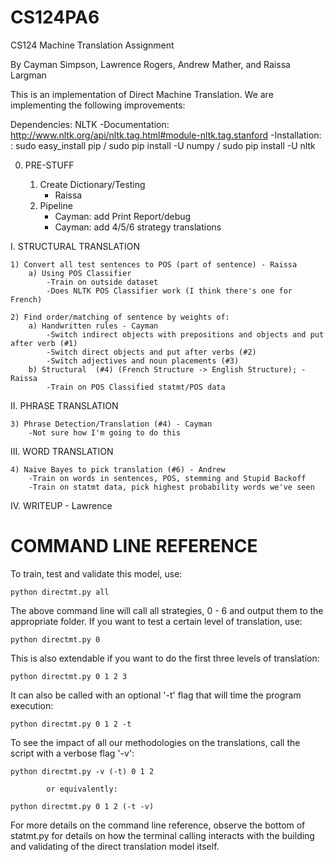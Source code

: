# CS124PA6
CS124 Machine Translation Assignment

By Cayman Simpson, Lawrence Rogers, Andrew Mather, and Raissa Largman

This is an implementation of Direct Machine Translation. We are implementing the following improvements:

Dependencies:
NLTK
	-Documentation: http://www.nltk.org/api/nltk.tag.html#module-nltk.tag.stanford
	-Installation: : sudo easy_install pip / sudo pip install -U numpy / sudo pip install -U nltk

0. PRE-STUFF

	1) Create Dictionary/Testing
		- Raissa
	2) Pipeline
		- Cayman: add Print Report/debug
		- Cayman: add 4/5/6 strategy translations


I. STRUCTURAL TRANSLATION

	1) Convert all test sentences to POS (part of sentence) - Raissa
		a) Using POS Classifier 
			-Train on outside dataset
			-Does NLTK POS Classifier work (I think there's one for French)

	2) Find order/matching of sentence by weights of:
		a) Handwritten rules - Cayman
			-Switch indirect objects with prepositions and objects and put after verb (#1)
			-Switch direct objects and put after verbs (#2)
			-Switch adjectives and noun placements (#3)
		b) Structural  (#4) (French Structure -> English Structure); - Raissa
			-Train on POS Classified statmt/POS data


II. PHRASE TRANSLATION

	3) Phrase Detection/Translation (#4) - Cayman
		-Not sure how I'm going to do this


III. WORD TRANSLATION

	4) Naive Bayes to pick translation (#6) - Andrew
		-Train on words in sentences, POS, stemming and Stupid Backoff 
		-Train on statmt data, pick highest probability words we've seen


IV. WRITEUP - Lawrence


COMMAND LINE REFERENCE
===========================================================================

To train, test and validate this model, use:

	python directmt.py all

The above command line will call all strategies, 0 - 6 and output them to the appropriate folder. If you want to test a certain level of translation, use:

	python directmt.py 0

This is also extendable if you want to do the first three levels of translation:

	python directmt.py 0 1 2 3

It can also be called with an optional '-t' flag that will time the program execution:

	python directmt.py 0 1 2 -t


To see the impact of all our methodologies on the translations, call the script with a verbose flag '-v':

	python directmt.py -v (-t) 0 1 2

			or equivalently:

	python directmt.py 0 1 2 (-t -v)


For more details on the command line reference, observe the bottom of statmt.py for details on how the terminal calling interacts with the building and validating of the direct translation model itself.